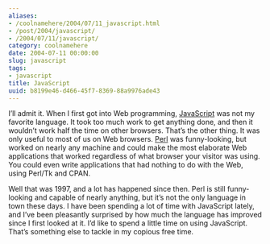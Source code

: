 ```yaml
---
aliases:
- /coolnamehere/2004/07/11_javascript.html
- /post/2004/javascript/
- /2004/07/11/javascript/
category: coolnamehere
date: 2004-07-11 00:00:00
slug: javascript
tags:
- javascript
title: JavaScript
uuid: b8199e46-d466-45f7-8369-88a9976ade43
---
```


I’ll admit it. When I first got into Web programming,
[JavaScript](http://en.wikipedia.org/wiki/JavaScript) was not my
favorite language. It took too much work to get anything done, and then
it wouldn’t work half the time on other browsers. That’s the other
thing. It was only useful to most of us on Web browsers.
[Perl](/tag/perl/) was funny-looking, but worked on nearly any machine
and could make the most elaborate Web applications that worked
regardless of what browser your visitor was using. You could even write
applications that had nothing to do with the Web, using Perl/Tk and
CPAN.

Well that was 1997, and a lot has happened since then. Perl is still
funny-looking and capable of nearly anything, but it’s not the only
language in town these days. I have been spending a lot of time with
JavaScript lately, and I’ve been pleasantly surprised by how much the
language has improved since I first looked at it. I’d like to spend a
little time on using JavaScript. That’s something else to tackle in my
copious free time.
